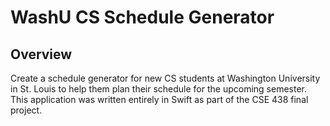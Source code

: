 # WashU CS Schedule Generator

## Overview

Create a schedule generator for new CS students at Washington University in St. Louis to help them plan their schedule for the upcoming semester. 
This application was written entirely in Swift as part of the CSE 438 final project.
